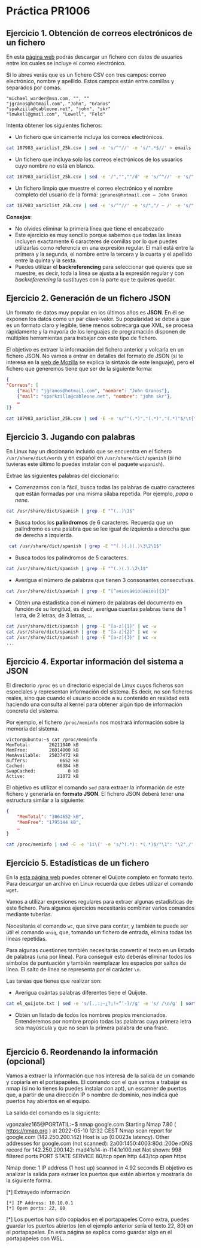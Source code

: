 # Práctica PR1006

## Ejercicio 1. Obtención de correos electrónicos de un fichero

En esta [página web](https://wikileaks.org/gifiles/docs/12/1239817_25k-list-of-random-free-list-subscriber-emails-.html) podrás descargar un fichero con datos de usuarios entre los cuales se incluye el correo electrónico. 

Si lo abres verás que es un fichero CSV con tres campos: correo electrónico, nombre y apellido. Estos campos están entre comillas y separados por comas.

```csv
"michael_warder@msn.com, "", ""
"jgranos@hotmail.com", "John", "Granos"
"spakzilla@cableone.net", "john", "skr"
"lowkell@gmail.com", "Lowell", "Feld"
```
 
Intenta obtener los siguientes ficheros:
- Un fichero que únicamente incluya los correos electrónicos.
```bash
cat 107983_aariclist_25k.csv | sed -e 's/^"//' -e 's/".*$//' > emails
```
- Un fichero que incluya solo los correos electrónicos de los usuarios cuyo nombre no está en blanco.
```bash
cat 107983_aariclist_25k.csv | sed -e '/","",""/d' -e 's/^"//' -e 's/".*$//' > emailsnombresnoenblanco
```
- Un fichero limpio que muestre el correo electrónico y el nombre completo del usuario de la forma: `jgranos@hotmail.com – John Granos`
```bash
cat 107983_aariclist_25k.csv | sed -e 's/^"//' -e 's/","/ – /' -e 's/","/ /' -e 's/"$//' > emailsynombre
```

**Consejos**: 

- No olvides eliminar la primera línea que tiene el encabezado
- Este ejercicio es muy sencillo porque sabemos que todas las líneas incluyen exactamente 6 caracteres de comillas por lo que puedes utilizarlas como referencia en una expresión regular. El mail está entre la primera y la segunda, el nombre entre la tercera y la cuarta y el apellido entre la quinta y la sexta.
- Puedes utilizar el **backreferencing** para seleccionar qué quieres que se muestre, es decir, toda la línea se ajusta a la expresión regular y con *backreferencing* la sustituyes con la parte que te quieras quedar.


## Ejercicio 2. Generación de un fichero JSON

Un formato de datos muy popular en los últimos años es **JSON**. En él se exponen los datos como un par clave-valor. Su popularidad se debe a que es un formato claro y legible, tiene menos sobrecarga que XML, se procesa rápidamente y la mayoría de los lenguajes de programación disponen de múltiples herramientas para trabajar con este tipo de fichero.

El objetivo es extraer la información del fichero anterior y volcarla en un fichero JSON. No vamos a entrar en detalles del formato de JSON (si te interesa en la [web de Mozilla](https://developer.mozilla.org/es/docs/Learn/JavaScript/Objects/JSON) se explica la sintaxis de este lenguaje), pero el fichero que generemos tiene que ser de la siguiente forma:

```json
{
"Correos": [
	{"mail": "jgranos@hotmail.com", "nombre": "John Granos"},
	{"mail": "sparkzilla@cableone.net", "nombre": "john skr"},
    …
]}
```
```bash
cat 107983_aariclist_25k.csv | sed -E -e 's/^"(.*)","(.*)","(.*)"$/\t{"mail":"\1", "nombre": "\2"},/' -e '1i\{\"Correos": [' -e '$a\]}' > listadojson
```

## Ejercicio 3. Jugando con palabras

En Linux hay un diccionario incluido que se encuentra en el fichero `/usr/share/dict/words` y en español en `/usr/share/dict/spanish` (si no tuvieras este último lo puedes instalar con el paquete `wspanish`).

Extrae las siguientes palabras del diccionario:

- Comenzamos con la fácil, busca todas las palabras de cuatro caracteres que están formadas por una misma sílaba repetida. Por ejemplo, *papa* o *nene*.
```bash
cat /usr/share/dict/spanish | grep -E "^(..)\1$"
```
- Busca todos los **palíndromos** de 6 caracteres. Recuerda que un palíndromo es una palabra que se lee igual de izquierda a derecha que de derecha a izquierda.
```bash
 cat /usr/share/dict/spanish | grep -E "^(.)(.)(.)\3\2\1$"
```
- Busca todos los palíndromos de 5 caracteres.
```bash
cat /usr/share/dict/spanish | grep -E "^(.)(.).\2\1$"
```
- Averigua el número de palabras que tienen 3 consonantes consecutivas.
```bash
cat /usr/share/dict/spanish | grep -E "[^aeiouáéíóúäëïöü]{3}"
```
- Obtén una estadística con el número de palabras del documento en función de su longitud, es decir, averigua cuantas palabras tiene de 1 letra, de 2 letras, de 3 letras, ...
```bash
cat /usr/share/dict/spanish | grep -E "[a-z]{1}" | wc -w
cat /usr/share/dict/spanish | grep -E "[a-z]{2}" | wc -w
cat /usr/share/dict/spanish | grep -E "[a-z]{3}" | wc -w
...
```

## Ejercicio 4. Exportar información del sistema a JSON

El directorio `/proc` es un directorio especial de Linux cuyos ficheros son especiales y representan información del sistema. Es decir, no son ficheros reales, sino que cuando el usuario accede a su contenido en realidad está haciendo una consulta al kernel para obtener algún tipo de información concreta del sistema. 

Por ejemplo, el fichero `/proc/meminfo` nos mostrará información sobre la memoria del sistema.
 
```
victor@ubuntu:~$ cat /proc/meminfo
MemTotal:       26211940 kB
MemFree:        26014000 kB
MemAvailable:   25837472 kB
Buffers:            6652 kB
Cached:            66384 kB
SwapCached:            0 kB
Active:            21072 kB
```

El objetivo es utilizar el comando `sed` para extraer la información de este fichero y generarla en **formato JSON**. El fichero JSON deberá tener una estructura similar a la siguiente:

```json
{
	"MemTotal": "3064652 kB",
	"MemFree": "1795144 kB",
	…
}  
```
```bash
cat /proc/meminfo | sed -E -e '1i\{' -e 's/^(.*): *(.*)$/"\1": "\2",/' -e '$a\}'
```

## Ejercicio 5. Estadísticas de un fichero

En la [esta página web](https://gist.github.com/jsdario/6d6c69398cb0c73111e49f1218960f79/raw/8d4fc4548d437e2a7203a5aeeace5477f598827d/el_quijote.txt) puedes obtener el Quijote completo en formato texto. Para descargar un archivo en Linux recuerda que debes utilizar el comando `wget`.

Vamos a utilizar expresiones regulares para extraer algunas estadísticas de este fichero. Para algunos ejercicios necesitarás combinar varios comandos mediante tuberías. 

Necesitarás el comando `wc`, que sirve para contar, y también te puede ser útil el comando `uniq`, que, tomando un fichero de entrada, elimina todas las líneas repetidas.

Para algunas cuestiones también necesitarás convertir el texto en un listado de palabras (una por línea). Para conseguir esto deberás eliminar todos los símbolos de puntuación y también reemplazar los espacios por saltos de línea. El salto de línea se representa por el carácter `\n`.

Las tareas que tienes que realizar son:

- Averigua cuántas palabras diferentes tiene el Quijote.
```bash
cat el_quijote.txt | sed -e 's/[.,:;–¿?¡!«“‘-]//g' -e 's/ /\n/g' | sort | uniq | wc -w
```
- Obtén un listado de todos los nombres propios mencionados. Entenderemos por nombre propio todas las palabras cuya primera letra sea mayúscula y que no sean la primera palabra de una frase.
```bash

```


## Ejercicio 6. Reordenando la información (opcional)

Vamos a extraer la información que nos interesa de la salida de un comando y copiarla en el portapapeles. El comando con el que vamos a trabajar es nmap (si no lo tienes lo puedes instalar con apt), un escanner de puertos que, a partir de una dirección IP o nombre de dominio, nos indica qué puertos hay abiertos en el equipo.

La salida del comando es la siguiente:

vgonzalez165@PORTATIL:~$ nmap google.com
Starting Nmap 7.80 ( https://nmap.org ) at 2022-05-10 12:32 CEST
Nmap scan report for google.com (142.250.200.142)
Host is up (0.0023s latency).
Other addresses for google.com (not scanned): 2a00:1450:4003:80d::200e
rDNS record for 142.250.200.142: mad41s14-in-f14.1e100.net
Not shown: 998 filtered ports
PORT    STATE SERVICE
80/tcp  open  http
443/tcp open  https

Nmap done: 1 IP address (1 host up) scanned in 4.92 seconds
El objetivo es analizar la salida para extraer los puertos que estén abiertos y mostrarla de la siguiente forma.

[*] Extrayedo información

	[*] IP Address: 10.10.0.1
	[*] Open ports: 22, 80

[*] Los puertos han sido copiados en el portapapeles
Como extra, puedes guardar los puertos abiertos (en el ejemplo anterior sería el texto 22, 80) en el portapapeles. En esta página se explica como guardar algo en el portapapeles con WSL.

